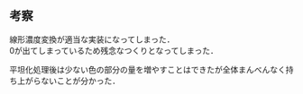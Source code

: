 ## 考察

線形濃度変換が適当な実装になってしまった．  
0が出てしまっているため残念なつくりとなってしまった．  

平坦化処理後は少ない色の部分の量を増やすことはできたが全体まんべんなく持ち上がらないことが分かった．
